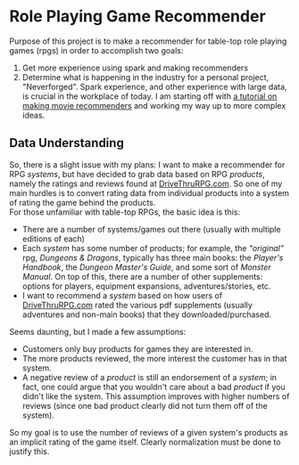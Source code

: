 # Role Playing Game Recommender
Purpose of this project is to make a recommender for table-top role playing games (rpgs) in order to accomplish two goals:
1. Get more experience using spark and making recommenders
2. Determine what is happening in the industry for a personal project, "Neverforged".
Spark experience, and other experience with large data, is crucial in the workplace of today.  I am starting off with [a tutorial on making movie recommenders](https://www.codementor.io/jadianes/building-a-recommender-with-apache-spark-python-example-app-part1-du1083qbw) and working my way up to more complex ideas.

## Data Understanding
So, there is a slight issue with my plans: I want to make a recommender for RPG *systems*, but have decided to grab data based on RPG *products*, namely the ratings and reviews found at [DriveThruRPG.com](http://www.drivethrurpg.com/).  So one of my main hurdles is to convert
rating data from individual products into a system of rating the game behind the products.  
For those unfamiliar with table-top RPGs, the basic idea is this:
* There are a number of systems/games out there (usually with multiple editions of each)
* Each *system* has some number of products; for example, the *"original"* rpg, *Dungeons & Dragons*, typically has three main books: the *Player's Handbook*, the *Dungeon Master's Guide*, and some sort of *Monster Manual*.  On top of this, there are a number of other supplements: options for players, equipment expansions, adventures/stories, etc.
* I want to recommend a *system* based on how users of [DriveThruRPG.com](http://www.drivethrurpg.com/) rated the various pdf supplements (usually adventures and non-main books) that they downloaded/purchased.

Seems daunting, but I made a few assumptions:
* Customers only buy products for games they are interested in.
* The more products reviewed, the more interest the customer has in that system.
* A negative review of a *product* is still an endorsement of a *system*; in fact, one could argue that you wouldn't care about a bad *product* if you didn't like the system.  This assumption improves with higher numbers of reviews (since one bad product clearly did not turn them off of the system).

So my goal is to use the number of reviews of a given system's products as an implicit rating of the game itself.  Clearly normalization must be done to justify this.
